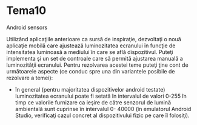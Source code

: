 # Tema10
Android sensors

Utilizând aplicaţiile anterioare ca sursă de inspiraţie, dezvoltaţi o nouă aplicaţie mobilă care ajustează 
luminozitatea ecranului în funcţie de intensitatea luminoasă a mediului în care se află dispozitivul. Puteţi implementa 
şi un set de controale care să permită ajustarea manuală a luminozităţii ecranului. Pentru rezolvarea acestei teme puteţi 
ţine cont de următoarele aspecte (ce conduc spre una din variantele posibile de rezolvare a temei):
- în general (pentru majoritatea dispozitivelor android testate) luminozitatea ecranului poate fi setată în intervalul de 
valori 0-255 în timp ce valorile furnizare ca ieşire de către senzorul de lumină ambientală sunt cuprinse în intervalul 0-
40000 (în emulatorul Android Studio, verificaţi cazul concret al dispozitivului fizic pe care îl folosiţi).
